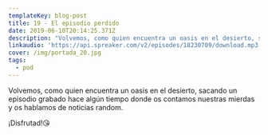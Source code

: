 ```yaml
---
templateKey: blog-post
title: 19 - El episodio perdido
date: 2019-06-10T20:14:25.371Z
description: "Volvemos, como quien encuentra un oasis en el desierto, sacando un episodio grabado hace algún tiempo donde os contamos nuestras mierdas y os hablamos de noticias random.\n\n¡Disfrutad!\U0001F618"
linkaudio: 'https://api.spreaker.com/v2/episodes/18230709/download.mp3'
cover: /img/portada_20.jpg
tags:
  - pod
---
```

Volvemos, como quien encuentra un oasis en el desierto, sacando un episodio grabado hace algún tiempo donde os contamos nuestras mierdas y os hablamos de noticias random.

¡Disfrutad!😘
